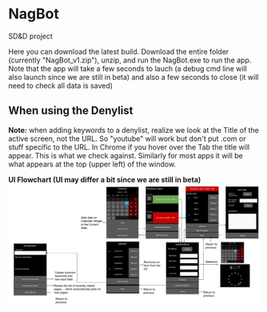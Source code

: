# NagBot
SD&amp;D project

Here you can download the latest build. Download the entire folder (currently "NagBot_v1.zip"), unzip, and run the NagBot.exe to run the app. Note that the app will take a few seconds to lauch (a debug cmd line will also launch since we are still in beta) and also a few seconds to close (it will need to check all data is saved)

## When using the Denylist

**Note:** when adding keywords to a denylist, realize we look at the Title of the active screen, not the URL. So "youtube" will work but don't put .com or stuff specific to the URL. In Chrome if you hover over the Tab the title
will appear. This is what we check against. Similarly for most apps it will be what appears at the top (upper left) of the window.

**UI Flowchart (UI may differ a bit since we are still in beta)**
![](/images/GUI_Flowchart.svg)